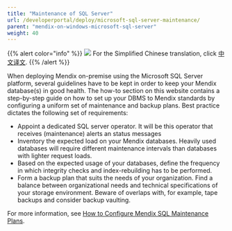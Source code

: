```yaml
---
title: "Maintenance of SQL Server"
url: /developerportal/deploy/microsoft-sql-server-maintenance/
parent: "mendix-on-windows-microsoft-sql-server"
weight: 40
---
```


{{% alert color="info" %}}
<img src="/attachments/china.png" class="d-inline-block" /> For the Simplified Chinese translation, click [中文译文](https://cdn.mendix.tencent-cloud.com/documentation/developerportal/microsoft-sql-server-maintenance.pdf).
{{% /alert %}}

When deploying Mendix on-premise using the Microsoft SQL Server platform, several guidelines have to be kept in order to keep your Mendix database(s) in good health. The how-to section on this website contains a step-by-step guide on how to set up your DBMS to Mendix standards by configuring a uniform set of maintenance and backup plans. Best practice dictates the following set of requirements:

*   Appoint a dedicated SQL server operator. It will be this operator that receives (maintenance) alerts an status messages
*   Inventory the expected load on your Mendix databases. Heavily used databases will require different maintenance intervals than databases with lighter request loads.
*   Based on the expected usage of your databases, define the frequency in which integrity checks and index-rebuilding has to be performed.
*   Form a backup plan that suits the needs of your organization. Find a balance between organizational needs and technical specifications of your storage environment. Beware of overlaps with, for example, tape backups and consider backup vaulting.

For more information, see [How to Configure Mendix SQL Maintenance Plans](/developerportal/deploy/mendix-sql-maintenance-plans/).
